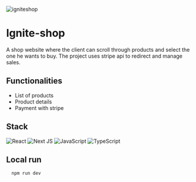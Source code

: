 ![igniteshop](https://github.com/gabislera/Ignite-shop/assets/112272723/f365c0b2-e799-430c-8bf7-73ac634dc484)

# Ignite-shop
A shop website where the client can scroll through products and select the one he wants to buy. The project uses stripe api to redirect and manage sales.


## Functionalities

- List of products
- Product details
- Payment with stripe


## Stack

![React](https://img.shields.io/badge/react-%2320232a.svg?style=for-the-badge&logo=react&logoColor=%2361DAFB)
![Next JS](https://img.shields.io/badge/Next-black?style=for-the-badge&logo=next.js&logoColor=white)
![JavaScript](https://img.shields.io/badge/javascript-%23323330.svg?style=for-the-badge&logo=javascript&logoColor=%23F7DF1E)
![TypeScript](https://img.shields.io/badge/typescript-%23007ACC.svg?style=for-the-badge&logo=typescript&logoColor=white)



## Local run

```bash
  npm run dev
```
